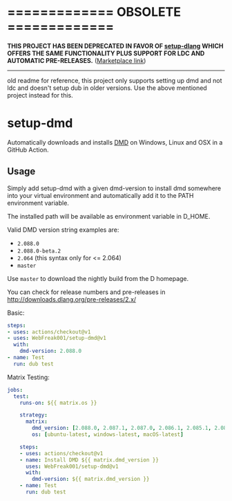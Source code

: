 # ============= OBSOLETE =============

**THIS PROJECT HAS BEEN DEPRECATED IN FAVOR OF [setup-dlang](https://github.com/mihails-strasuns/setup-dlang) WHICH OFFERS THE SAME FUNCTIONALITY PLUS SUPPORT FOR LDC AND AUTOMATIC PRE-RELEASES.** ([Marketplace link](https://github.com/marketplace/actions/d-compiler-installation))

---

old readme for reference, this project only supports setting up dmd and not ldc and doesn't setup dub in older versions. Use the above mentioned project instead for this.

# setup-dmd

Automatically downloads and installs [DMD](https://dlang.org/download.html) on Windows, Linux and OSX in a GitHub Action.

## Usage

Simply add setup-dmd with a given dmd-version to install dmd somewhere into your virtual environment and automatically add it to the PATH environment variable.

The installed path will be available as environment variable in D_HOME.

Valid DMD version string examples are:
- `2.088.0`
- `2.088.0-beta.2`
- `2.064` (this syntax only for <= 2.064)
- `master`

Use `master` to download the nightly build from the D homepage.

You can check for release numbers and pre-releases in http://downloads.dlang.org/pre-releases/2.x/

Basic:
```yaml
steps:
- uses: actions/checkout@v1
- uses: WebFreak001/setup-dmd@v1
  with:
    dmd-version: 2.088.0
- name: Test
  run: dub test
```

Matrix Testing:
```yaml
jobs:
  test:
    runs-on: ${{ matrix.os }}

    strategy:
      matrix:
        dmd_version: [2.088.0, 2.087.1, 2.087.0, 2.086.1, 2.085.1, 2.084.1, 2.083.1]
        os: [ubuntu-latest, windows-latest, macOS-latest]

    steps:
    - uses: actions/checkout@v1
    - name: Install DMD ${{ matrix.dmd_version }}
      uses: WebFreak001/setup-dmd@v1
      with:
        dmd-version: ${{ matrix.dmd_version }}
    - name: Test
      run: dub test
```
